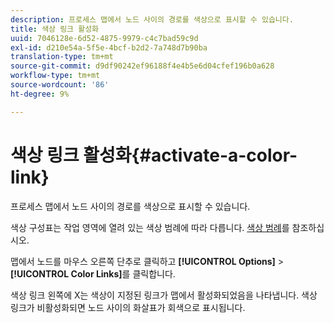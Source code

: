 ```yaml
---
description: 프로세스 맵에서 노드 사이의 경로를 색상으로 표시할 수 있습니다.
title: 색상 링크 활성화
uuid: 7046128e-6d52-4875-9979-c4c7bad59c9d
exl-id: d210e54a-5f5e-4bcf-b2d2-7a748d7b90ba
translation-type: tm+mt
source-git-commit: d9df90242ef96188f4e4b5e6d04cfef196b0a628
workflow-type: tm+mt
source-wordcount: '86'
ht-degree: 9%

---
```


# 색상 링크 활성화{#activate-a-color-link}

프로세스 맵에서 노드 사이의 경로를 색상으로 표시할 수 있습니다.

색상 구성표는 작업 영역에 열려 있는 색상 범례에 따라 다릅니다. [색상 범례](../../../../home/c-get-started/c-analysis-vis/c-legends/c-color-leg.md#concept-f84d51dc0d6547f981d0642fc2d01358)를 참조하십시오.

맵에서 노드를 마우스 오른쪽 단추로 클릭하고 **[!UICONTROL Options]** > **[!UICONTROL Color Links]**&#x200B;를 클릭합니다.

색상 링크 왼쪽에 X는 색상이 지정된 링크가 맵에서 활성화되었음을 나타냅니다. 색상 링크가 비활성화되면 노드 사이의 화살표가 회색으로 표시됩니다.
